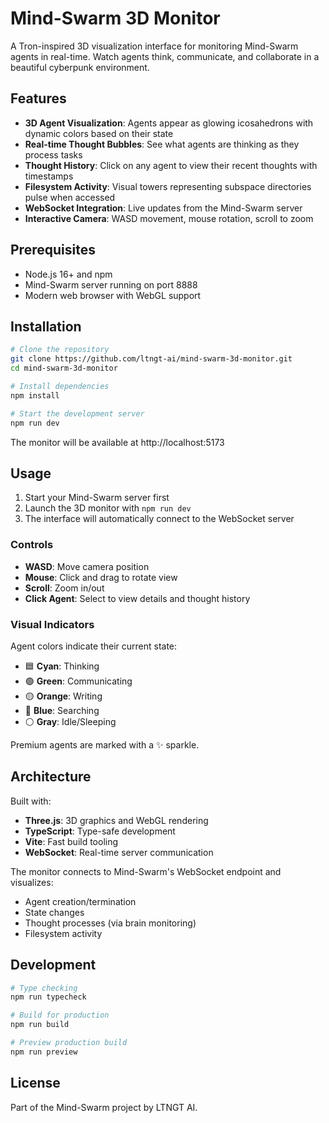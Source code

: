 # Mind-Swarm 3D Monitor

A Tron-inspired 3D visualization interface for monitoring Mind-Swarm agents in real-time. Watch agents think, communicate, and collaborate in a beautiful cyberpunk environment.

## Features

- **3D Agent Visualization**: Agents appear as glowing icosahedrons with dynamic colors based on their state
- **Real-time Thought Bubbles**: See what agents are thinking as they process tasks
- **Thought History**: Click on any agent to view their recent thoughts with timestamps
- **Filesystem Activity**: Visual towers representing subspace directories pulse when accessed
- **WebSocket Integration**: Live updates from the Mind-Swarm server
- **Interactive Camera**: WASD movement, mouse rotation, scroll to zoom

## Prerequisites

- Node.js 16+ and npm
- Mind-Swarm server running on port 8888
- Modern web browser with WebGL support

## Installation

```bash
# Clone the repository
git clone https://github.com/ltngt-ai/mind-swarm-3d-monitor.git
cd mind-swarm-3d-monitor

# Install dependencies
npm install

# Start the development server
npm run dev
```

The monitor will be available at http://localhost:5173

## Usage

1. Start your Mind-Swarm server first
2. Launch the 3D monitor with `npm run dev`
3. The interface will automatically connect to the WebSocket server

### Controls

- **WASD**: Move camera position
- **Mouse**: Click and drag to rotate view
- **Scroll**: Zoom in/out
- **Click Agent**: Select to view details and thought history

### Visual Indicators

Agent colors indicate their current state:
- 🟦 **Cyan**: Thinking
- 🟢 **Green**: Communicating
- 🟡 **Orange**: Writing
- 🔵 **Blue**: Searching
- ⚪ **Gray**: Idle/Sleeping

Premium agents are marked with a ✨ sparkle.

## Architecture

Built with:
- **Three.js**: 3D graphics and WebGL rendering
- **TypeScript**: Type-safe development
- **Vite**: Fast build tooling
- **WebSocket**: Real-time server communication

The monitor connects to Mind-Swarm's WebSocket endpoint and visualizes:
- Agent creation/termination
- State changes
- Thought processes (via brain monitoring)
- Filesystem activity

## Development

```bash
# Type checking
npm run typecheck

# Build for production
npm run build

# Preview production build
npm run preview
```

## License

Part of the Mind-Swarm project by LTNGT AI.